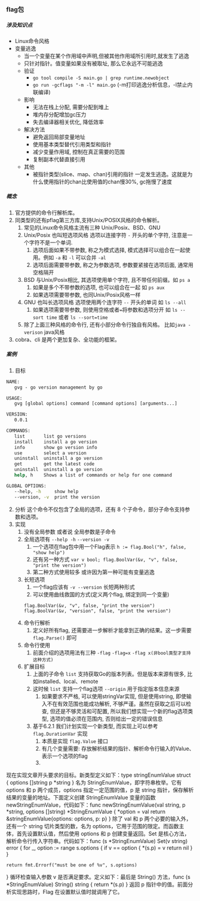 ### flag包 ###


##### 涉及知识点 #####
- Linux命令风格
- 变量逃逸
    - 当一个变量在某个作用域中声明,但被其他作用域所引用时,就发生了逃逸
    - 只针对指针。值变量如果没有被取址, 那么它永远不可能逃逸
    - 验证 
        - `go tool compile -S main.go | grep runtime.newobject`
        - `go run -gcflags "-m -l" main.go` (-m打印逃逸分析信息，-l禁止内联编译)
    - 影响
        - 无法在栈上分配, 需要分配到堆上
        - 堆内存分配增加gc压力
        - 失去编译器相关优化, 降低效率
    - 解决方法
        - 避免返回局部变量地址
        - 使用基本类型替代引用类型和指针
        - 减少变量作用域, 控制在真正需要的范围
        - 复制副本代替直接引用
    - 其他
        - 被指针类型(slice、map、chan)引用的指针 一定发生逃逸。这就是为什么使用指针的chan比使用值的chan慢30%, gc拖慢了速度

##### 概念 #####
1. 官方提供的命令行解析库。
2. 同类型的还有pflag第三方库,支持Unix/POSIX风格的命令解析。
    1. 常见的Linux命令风格主流有三种 Unix/Posix、BSD、GNU
    2. Unix/Posix 也叫短选项风格 选项以连接字符 `-` 开头的单个字符, 注意是一个字符不是一个单词.
        1. 选项后面如果不带参数, 称之为模式选择, 模式选择可以组合在一起使用。例如 `-a` 和 `-l` 可以合并 `-al`
        2. 选项后面需要带参数, 称之为参数选项, 参数要紧接在选项后面, 通常用空格隔开
    3. BSD 与Unix/Posix相比, 其选项使用单个字符, 且不带任何前缀。如 `ps a`
        1. 如果是多个不带参数的选项, 也可以组合在一起 如 `ps aux`
        2. 如果选项需要带参数, 也同Unix/Posix风格一样
    4. GNU 也叫长选项风格 选项使用两个连字符 `--` 开头的单词 如 `ls --all`
        1. 如果选项需要带参数, 则使用空格或者`=`将参数和选项分开 如 `ls --sort time` 或者 `ls --sort=time`
    5. 除了上面三种风格的命令行, 还有小部分命令行独自有风格。 比如`java -verison` java风格
3. cobra、cli 是两个更加复杂、全功能的框架。

##### 案例 #####

1. 目标
```cmd
NAME:
   gvg - go version management by go

USAGE:
   gvg [global options] command [command options] [arguments...]

VERSION:
   0.0.1

COMMANDS:
   list       list go versions
   install    install a go version
   info       show go version info
   use        select a version
   uninstall  uninstall a go version
   get        get the latest code
   uninstall  uninstall a go version
   help, h    Shows a list of commands or help for one command

GLOBAL OPTIONS:
   --help, -h     show help
   --version, -v  print the version
```
2. 分析
这个命令不仅包含了全局的选项，还有 8 个子命令，部分子命令支持参数和选项。
3. 实现
    1. 没有全局参数 或者说 全局参数是子命令
    2. 全局选项有 `--help -h` `--version -v`
        1. 一个选项在flag包中用一个Flag表示 `h := flag.Bool("h", false, "show help")`
        2. 还有另一种方式 `var v bool; flag.BoolVar(&v, "v", false, "print the version")`
        3. 第二种方式使用较多 或许因为第一种可能有变量逃逸
    3. 长短选项
        1. 一个flag应该有 `-v --version` 长短两种形式
        2. 可以使用曲线救国的方式(定义两个flag, 绑定到同一个变量)
        ```
        flag.BoolVar(&v, "v", false, "print the version")
        flag.BoolVar(&v, "version", false, "print the version")
        ```
    4. 命令行解析
        1. 定义好所有flag, 还需要进一步解析才能拿到正确的结果。这一步需要 `flag.Parse()` 即可
    5. 命令行使用
        1. 前面介绍的选项用法有三种 `-flag` `-flag=x` `-flag x(非bool类型才支持这种方式)`
    6. 扩展目标
        1. 上面的子命令 `list` 支持获取Go的版本列表。但是版本来源有很多, 比如installed、local、remote
        2. 这时候 `list` 支持一个flag选项 `--origin` 用于指定版本信息来源
            1. 如果要求不严格, 可以使用stringVar实现, 但是使用string, 即使输入不在有效范围也能成功解析, 不够严谨。虽然在获取之后可以检查, 但还是不够灵活和可配置, 所以我们想实现一个新的flag选项类型, 选项的值必须在范围内, 否则给出一定的错误信息
        3. 基于6.2.1 我们计划实现一个新类型, 而实现上可以参考 `flag.DurationVar` 实现
            1. 本质是实现 `flag.Value` 接口
            2. 有几个变量需要: 存放解析结果的指针、解析命令行输入的Value、表示一个选项的flag
            3. 








现在实现文章开头要求的目标。新类型定义如下：type stringEnumValue struct {
	options []string
	p   *string
}
名为 StringEnumValue，即字符串枚举。它有 options 和 p 两个成员，options 指定一定范围的值，p 是 string 指针，保存解析结果的变量的地址。下面定义创建 StringEnumValue 变量的函数 newStringEnumValue，代码如下：func newStringEnumValue(val string, p *string, options []string) *StringEnumValue {
	*option = val
	return &stringEnumValue{options: options, p: p}
}
除了 val 和 p 两个必要的输入外，还有一个 string 切片类型的数，名为 options，它用于范围的限定。而函数主体，首先设置默认值，然后使用 options 和 p 创建变量返回。Set 是核心方法，解析命令行传入字符串。代码如下：func (s *StringEnumValue) Set(v string) error {
	for _, option := range s.options {
		if v == option {
			*(s.p) = v
			return nil
		}
	}

	return fmt.Errorf("must be one of %v", s.options)
}
循环检查输入参数 v 是否满足要求。定义如下：最后是 String() 方法，func (s *StringEnumValue) String() string {
	return *(s.p)
}
返回 p 指针中的值。前面分析实现思路时，Flag 在设置默认值时就调用了它。